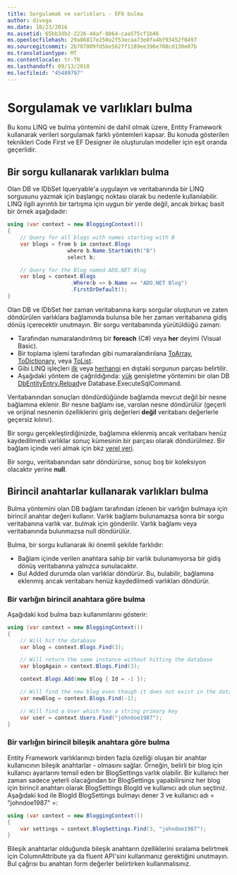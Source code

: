 ```yaml
---
title: Sorgulamak ve varlıkları - EF6 bulma
author: divega
ms.date: 10/23/2016
ms.assetid: 65bb3db2-2226-44af-8864-caa575cf1b46
ms.openlocfilehash: 29a86817e250a2f53ecaa73e8fa4bf93452f0497
ms.sourcegitcommit: 2b787009fd5be5627f1189ee396e708cd130e07b
ms.translationtype: MT
ms.contentlocale: tr-TR
ms.lasthandoff: 09/13/2018
ms.locfileid: "45489797"
---
```

# <a name="querying-and-finding-entities"></a>Sorgulamak ve varlıkları bulma
Bu konu LINQ ve bulma yöntemini de dahil olmak üzere, Entity Framework kullanarak verileri sorgulamak farklı yöntemleri kapsar. Bu konuda gösterilen teknikleri Code First ve EF Designer ile oluşturulan modeller için eşit oranda geçerlidir.  

## <a name="finding-entities-using-a-query"></a>Bir sorgu kullanarak varlıkları bulma  

Olan DB ve IDbSet Iqueryable'a uygulayın ve veritabanında bir LINQ sorgusunu yazmak için başlangıç noktası olarak bu nedenle kullanılabilir. LINQ ilgili ayrıntılı bir tartışma için uygun bir yerde değil, ancak birkaç basit bir örnek aşağıdadır:  

``` csharp
using (var context = new BloggingContext())
{
    // Query for all blogs with names starting with B
    var blogs = from b in context.Blogs
                   where b.Name.StartsWith("B")
                   select b;

    // Query for the Blog named ADO.NET Blog
    var blog = context.Blogs
                    .Where(b => b.Name == "ADO.NET Blog")
                    .FirstOrDefault();
}
```  

Olan DB ve IDbSet her zaman veritabanına karşı sorgular oluşturun ve zaten döndürülen varlıklara bağlamında bulunsa bile her zaman veritabanına gidiş dönüş içerecektir unutmayın. Bir sorgu veritabanında yürütüldüğü zaman:  

- Tarafından numaralandırılmış bir **foreach** (C#) veya **her** deyimi (Visual Basic).  
- Bir toplama işlemi tarafından gibi numaralandırılana [ToArray](https://msdn.microsoft.com/library/bb298736), [ToDictionary](https://msdn.microsoft.com/library/system.linq.enumerable.todictionary), veya [ToList](https://msdn.microsoft.com/library/bb342261).  
- Gibi LINQ işleçleri [ilk](https://msdn.microsoft.com/library/bb291976) veya [herhangi](https://msdn.microsoft.com/library/bb337697) en dıştaki sorgunun parçası belirtilir.  
- Aşağıdaki yöntem de çağrıldığında: [yük](https://msdn.microsoft.com/library/system.data.entity.dbextensions.load) genişletme yöntemini bir olan DB [DbEntityEntry.Reload](https://msdn.microsoft.com/library/system.data.entity.infrastructure.dbentityentry.reload.aspx)ve Database.ExecuteSqlCommand.  

Veritabanından sonuçları döndürdüğünde bağlamda mevcut değil bir nesne bağlamına eklenir. Bir nesne bağlamı ise, varolan nesne döndürülür (geçerli ve orijinal nesnenin özelliklerini giriş değerleri **değil** veritabanı değerlerle geçersiz kılınır).  

Bir sorgu gerçekleştirdiğinizde, bağlamına eklenmiş ancak veritabanı henüz kaydedilmedi varlıklar sonuç kümesinin bir parçası olarak döndürülmez. Bir bağlam içinde veri almak için bkz [yerel veri](~/ef6/querying/local-data.md).  

Bir sorgu, veritabanından satır döndürürse, sonuç boş bir koleksiyon olacaktır yerine **null**.  

## <a name="finding-entities-using-primary-keys"></a>Birincil anahtarlar kullanarak varlıkları bulma  

Bulma yöntemini olan DB bağlam tarafından izlenen bir varlığın bulmaya için birincil anahtar değeri kullanır. Varlık bağlamı bulunamazsa sonra bir sorgu veritabanına varlık var. bulmak için gönderilir. Varlık bağlamı veya veritabanında bulunmazsa null döndürülür.  

Bulma, bir sorgu kullanarak iki önemli şekilde farklıdır:  

- Bağlam içinde verilen anahtara sahip bir varlık bulunamıyorsa bir gidiş dönüş veritabanına yalnızca sunulacaktır.  
- Bul Added durumda olan varlıklar döndürür. Bu, bulabilir, bağlamına eklenmiş ancak veritabanı henüz kaydedilmedi varlıkları döndürür.  
### <a name="finding-an-entity-by-primary-key"></a>Bir varlığın birincil anahtara göre bulma  

Aşağıdaki kod bulma bazı kullanımlarını gösterir:  

``` csharp
using (var context = new BloggingContext())
{
    // Will hit the database
    var blog = context.Blogs.Find(3);

    // Will return the same instance without hitting the database
    var blogAgain = context.Blogs.Find(3);

    context.Blogs.Add(new Blog { Id = -1 });

    // Will find the new blog even though it does not exist in the database
    var newBlog = context.Blogs.Find(-1);

    // Will find a User which has a string primary key
    var user = context.Users.Find("johndoe1987");
}
```  

### <a name="finding-an-entity-by-composite-primary-key"></a>Bir varlığın birincil bileşik anahtara göre bulma  

Entity Framework varlıklarınızı birden fazla özelliği oluşan bir anahtar kullanıcının bileşik anahtarlar - olmasını sağlar. Örneğin, belirli bir blog için kullanıcı ayarlarını temsil eden bir BlogSettings varlık olabilir. Bir kullanıcı her zaman sadece yeterli olacağından bir BlogSettings yapabilirsiniz her blog için birincil anahtarı olarak BlogSettings BlogId ve kullanıcı adı olun seçtiniz. Aşağıdaki kod ile BlogId BlogSettings bulmayı dener 3 ve kullanıcı adı = "johndoe1987" =:  

``` csharp  
using (var context = new BloggingContext())
{
    var settings = context.BlogSettings.Find(3, "johndoe1987");
}
```  

Bileşik anahtarlar olduğunda bileşik anahtarın özelliklerini sıralama belirtmek için ColumnAttribute ya da fluent API'sini kullanmanız gerektiğini unutmayın. Bul çağrısı bu anahtarı form değerler belirtirken kullanmalısınız.  
